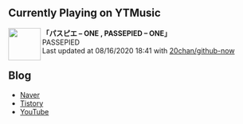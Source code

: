 ## Currently Playing on YTMusic

[<img align="left" height="65" src="https://i.ytimg.com/vi/Jw4B9_40iv8/sddefault.jpg?sqp=-oaymwEWCJADEOEBIAQqCghqEJQEGHgg6AJIWg&rs">](https://music.youtube.com/channel/UCe3gbnhf3tesVdTxVyKEIkw)

**「パスピエ – ONE , PASSEPIED – ONE」**  
PASSEPIED  
Last updated at 08/16/2020 18:41 with [20chan/github-now](https://github.com/20chan/github-now)

## Blog

- [Naver](http://blog.naver.com/neurowhai)
- [Tistory](http://neurowhai.tistory.com/)
- [YouTube](https://www.youtube.com/channel/UCB_v1xU6laBHOeH6z4L-Mtw)
